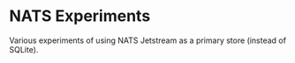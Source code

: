 # NATS Experiments

Various experiments of using NATS Jetstream as a primary store (instead of SQLite).
